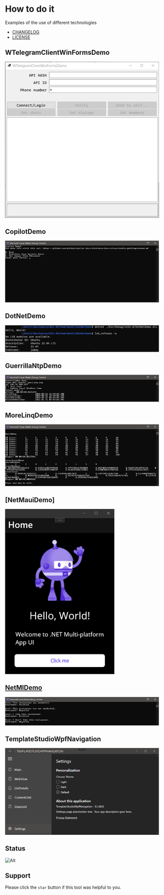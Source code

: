 # How to do it
Examples of the use of different technologies

- [CHANGELOG](CHANGELOG.md)
- [LICENSE](LICENSE.md)

## WTelegramClientWinFormsDemo
![](Assets/WTelegramClientWinFormsDemo.png?raw=true)

## CopilotDemo
![](Assets/CopilotDemo.png?raw=true)

## DotNetDemo
![](Assets/DotNetDemo.png?raw=true)

## GuerrillaNtpDemo
![](Assets/GuerrillaNtpDemo.png?raw=true)

## MoreLinqDemo
![](Assets/MoreLinqDemo.png?raw=true)

## [NetMauiDemo]
![](Assets/NetMauiDemo.png?raw=true)

## [NetMlDemo](NetMlDemo/NetMlDemo.md)
![](Assets/NetMlDemo.png?raw=true)

## TemplateStudioWpfNavigation
![](Assets/TemplateStudioWpfNavigation.png?raw=true)

## Status
![Alt](https://repobeats.axiom.co/api/embed/78bcdf5730986b6c8d3a9f797a2b2f38d23693d3.svg "Repobeats analytics image")

## Support
Please click the `star` button if this tool was helpful to you.
